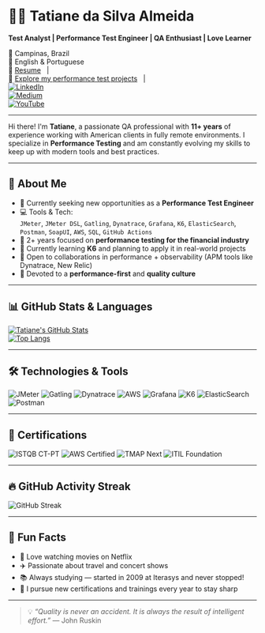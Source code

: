 # 👩‍💻 Tatiane da Silva Almeida

**Test Analyst | Performance Test Engineer | QA Enthusiast | Love Learner**

📍 Campinas, Brazil  
💬 English & Portuguese  
📄 [Resume](https://github.com/almeidas-tatiane/almeidas-tatiane/blob/master/resume.md) &nbsp;&nbsp;|&nbsp;&nbsp;  
🧪 [Explore my performance test projects](https://github.com/almeidas-tatiane?tab=repositories) &nbsp;&nbsp;|&nbsp;&nbsp;  
[![LinkedIn](https://img.shields.io/badge/LinkedIn-%230077B5?style=flat-square&logo=linkedin&logoColor=white)](https://www.linkedin.com/in/tatianealmeida)  
[![Medium](https://img.shields.io/badge/Medium-12100E?style=flat-square&logo=medium&logoColor=white)](https://medium.com/@almeidas.tatiane)  
[![YouTube](https://img.shields.io/badge/YouTube-%23FF0000?style=flat-square&logo=youtube&logoColor=white)](https://youtube.com/watch?v=BhCYA7fUE4Y)

---

Hi there! I'm **Tatiane**, a passionate QA professional with **11+ years** of experience working with American clients in fully remote environments. I specialize in **Performance Testing** and am constantly evolving my skills to keep up with modern tools and best practices.

---

## 🚀 About Me

- 🔭 Currently seeking new opportunities as a **Performance Test Engineer**
- 💻 Tools & Tech:  
  `JMeter`, `JMeter DSL`, `Gatling`, `Dynatrace`, `Grafana`, `K6`, `ElasticSearch`, `Postman`, `SoapUI`, `AWS`, `SQL`, `GitHub Actions`
- 🏦 2+ years focused on **performance testing for the financial industry**
- 🌱 Currently learning **K6** and planning to apply it in real-world projects
- 👯 Open to collaborations in performance + observability (APM tools like Dynatrace, New Relic)
- 🧪 Devoted to a **performance-first** and **quality culture** 

---

## 📊 GitHub Stats & Languages

[![Tatiane's GitHub Stats](https://github-readme-stats.vercel.app/api?username=almeidas-tatiane&show_icons=true&theme=radical&count_private=true)](https://github.com/almeidas-tatiane)  
[![Top Langs](https://github-readme-stats.vercel.app/api/top-langs/?username=almeidas-tatiane&layout=compact&theme=radical)](https://github.com/almeidas-tatiane)

---

## 🛠️ Technologies & Tools

![JMeter](https://img.shields.io/badge/JMeter-%23ED8B00.svg?style=flat-square&logo=apachejmeter&logoColor=white)
![Gatling](https://img.shields.io/badge/Gatling-%23244F9E.svg?style=flat-square&logo=gatling&logoColor=white)
![Dynatrace](https://img.shields.io/badge/Dynatrace-%23F75B00.svg?style=flat-square&logo=dynatrace&logoColor=white)
![AWS](https://img.shields.io/badge/AWS-%23232F3E.svg?style=flat-square&logo=amazonaws&logoColor=white)
![Grafana](https://img.shields.io/badge/Grafana-%23F46800.svg?style=flat-square&logo=grafana&logoColor=white)
![K6](https://img.shields.io/badge/K6-%23007ACC.svg?style=flat-square&logo=k6&logoColor=white)
![ElasticSearch](https://img.shields.io/badge/ElasticSearch-%234473A8.svg?style=flat-square&logo=elastic&logoColor=white)
![Postman](https://img.shields.io/badge/Postman-%23FF6C37.svg?style=flat-square&logo=postman&logoColor=white)

---

## 🏅 Certifications

![ISTQB CT-PT](https://img.shields.io/badge/ISTQB-CT--PT-blue?style=flat-square&logo=istqb&logoColor=white)
![AWS Certified](https://img.shields.io/badge/AWS-Certified%20Cloud%20Practitioner-yellow?style=flat-square&logo=amazonaws&logoColor=white)
![TMAP Next](https://img.shields.io/badge/TMAP-Next-green?style=flat-square)
![ITIL Foundation](https://img.shields.io/badge/ITIL-Foundation-brightgreen?style=flat-square)

---

## 🔥 GitHub Activity Streak

![GitHub Streak](https://github-readme-streak-stats.herokuapp.com/?user=almeidas-tatiane&theme=radical)

---

## 🎯 Fun Facts

- 🎥 Love watching movies on Netflix  
- ✈️ Passionate about travel and concert shows
- 📚 Always studying — started in 2009 at Iterasys and never stopped!  
- 🧠 I pursue new certifications and trainings every year to stay sharp  

---

> 💡 *“Quality is never an accident. It is always the result of intelligent effort.”* — John Ruskin



